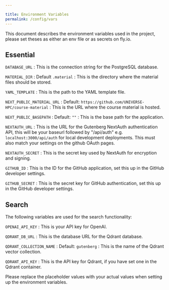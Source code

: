 ```yaml
---

title: Environment Variables
permalink: /config/vars
---
```


This document describes the environment variables used in the project, please set theses as either an env file or as secrets on fly.io.

## Essential

`DATABASE_URL`
: This is the connection string for the PostgreSQL database.

`MATERIAL_DIR`
: Default `.material`
: This is the directory where the material files should be stored.

`YAML_TEMPLATE`
: This is the path to the YAML template file.

`NEXT_PUBLIC_MATERIAL_URL`
: Default: `https://github.com/UNIVERSE-HPC/course-material`
: This is the URL where the course material is hosted.

`NEXT_PUBLIC_BASEPATH`
: Default: `""`
: This is the base path for the application.

`NEXTAUTH_URL`
: This is the URL for the Gutenberg NextAuth authentication API, this will be your baseurl followed by "/api/auth" e.g. `localhost:3000/api/auth` for local development deployments.
This must also match your settings on the github OAuth pages.

`NEXTAUTH_SECRET`
: This is the secret key used by NextAuth for encryption and signing.

`GITHUB_ID`
: This is the ID for the GitHub application, set this up in the GitHub developer settings.

`GITHUB_SECRET`
: This is the secret key for GitHub authentication, set this up in the GitHub developer settings.

## Search

The following variables are used for the search functionality:

`OPENAI_API_KEY`
: This is your API key for OpenAI.

`QDRANT_DB_URL`
: This is the database URL for the Qdrant database.

`QDRANT_COLLECTION_NAME`
: Default: `gutenberg`
: This is the name of the Qdrant vector collection.

`QDRANT_API_KEY`
: This is the API key for Qdrant, if you have set one in the Qdrant container.

Please replace the placeholder values with your actual values when setting up the environment variables.
